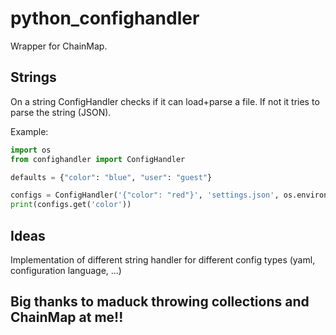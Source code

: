 # python_confighandler

Wrapper for ChainMap.

## Strings
On a string ConfigHandler checks if it can load+parse a file. If not it tries to parse the string (JSON).

Example:

```python
import os
from confighandler import ConfigHandler

defaults = {"color": "blue", "user": "guest"}

configs = ConfigHandler('{"color": "red"}', 'settings.json', os.environ, defaults)
print(configs.get('color'))
```

## Ideas
Implementation of different string handler for different config types (yaml, configuration language, ...)

## Big thanks to maduck throwing collections and ChainMap at me!!